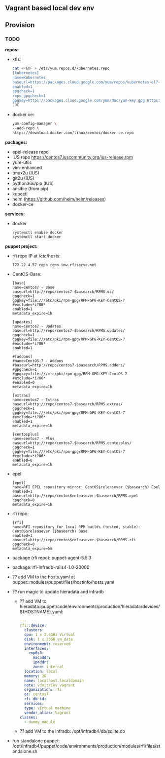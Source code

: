 Vagrant based local dev env
---------------------------

## Provision

### TODO

**repos:**
- k8s:
    ```sh
    cat <<EOF > /etc/yum.repos.d/kubernetes.repo
    [kubernetes]
    name=Kubernetes
    baseurl=https://packages.cloud.google.com/yum/repos/kubernetes-el7-x86_64
    enabled=1
    gpgcheck=1
    repo_gpgcheck=1
    gpgkey=https://packages.cloud.google.com/yum/doc/yum-key.gpg https://packages.cloud.google.com/yum/doc/rpm-package-key.gpg
    EOF
    ```
- docker ce:
    ```sh
    yum-config-manager \
    --add-repo \
    https://download.docker.com/linux/centos/docker-ce.repo
    ```

**packages:**

- epel-release repo
- IUS repo https://centos7.iuscommunity.org/ius-release.rpm
- yum-utils
- vim-enhanced
- tmux2u (IUS)
- git2u (IUS)
- python36u/pip (IUS)
- ansible (from pip)
- kubectl
- helm (https://github.com/helm/helm/releases)
- docker-ce

**services:**

- docker
    ```sh
    systemctl enable docker
    systemctl start docker
    ```

**puppet project:**

- rfi repo IP at /etc/hosts:

    ```
    172.22.4.57 repo repo.inw.rfiserve.net
    ```

- CentOS-Base:

    ```
    [base]
    name=centos7 - Base
    baseurl=http://repo/centos7-$basearch/RPMS.os/
    gpgcheck=1
    gpgkey=file:///etc/pki/rpm-gpg/RPM-GPG-KEY-CentOS-7
    #exclude=*i?86*
    enabled=1
    metadata_expire=1h

    [updates]
    name=centos7 - Updates
    baseurl=http://repo/centos7-$basearch/RPMS.updates/
    gpgcheck=1
    gpgkey=file:///etc/pki/rpm-gpg/RPM-GPG-KEY-CentOS-7
    #exclude=*i?86*
    enabled=1

    #[addons]
    #name=CentOS-7 - Addons
    #baseurl=http://repo/centos7-$basearch/RPMS.addons/
    #gpgcheck=1
    #gpgkey=file:///etc/pki/rpm-gpg/RPM-GPG-KEY-CentOS-7
    #exclude=*i?86*
    #enabled=0
    metadata_expire=1h

    [extras]
    name=centos7 - Extras
    baseurl=http://repo/centos7-$basearch/RPMS.extras/
    gpgcheck=1
    gpgkey=file:///etc/pki/rpm-gpg/RPM-GPG-KEY-CentOS-7
    #exclude=*i?86*
    enabled=1
    metadata_expire=1h

    [centosplus]
    name=centos7 - Plus
    baseurl=http://repo/centos7-$basearch/RPMS.centosplus/
    gpgcheck=1
    gpgkey=file:///etc/pki/rpm-gpg/RPM-GPG-KEY-CentOS-7
    #exclude=*i?86*
    enabled=0
    metadata_expire=1h
    ```

- epel

    ```
    [epel]
    name=RFI EPEL repository mirror: CentOS$releasever ($basearch) Epel
    enabled=1
    baseurl=http://repo/centos$releasever-$basearch/RPMS.epel
    gpgcheck=0
    metadata_expire=1h
    ```

- rfi repo:
  
    ```
    [rfi]
    name=RFI repository for local RPM builds (tested, stable): CentOS$releasever ($basearch) Base                                                                       
    enabled=1
    baseurl=http://repo/centos$releasever-$basearch/RPMS.rfi
    gpgcheck=0
    metadata_expire=5m
    ```

- package (rfi repo): puppet-agent-5.5.3
- package: rfi-infradb-rails4-1.0-20000
- ?? add VM to the hosts.yaml at puppet::modules/puppet/files/hostinfo/hosts.yaml
- ?? run magic to update hieradata and infradb
  - ?? add VM to hieradata::puppet/code/environments/production/hieradata/devices/${HOSTNAME}.yaml:

      ```yaml
      ---
      rfi::device:
        clusters:
        cpu: 1 x 2.6GHz Virtual
        disk: 1 x 20GB vm_data
        environment: reserved
        interfaces:
          enp0s3:
            macaddr:
            ipaddr:
            zone: internal
        location: local
        memory: 2G
        name: localhost.localdomain
        note: vdmitriev vagrant
        organization: rfi
        os: centos7
        rfi-db-id:
        services:
        type: virtual machine
        vendor_alias: Vagrant
      classes:
        - dummy_module
      ```

  - ?? add VM to the infradb: /opt/infradb4/db/sqlite.db
- run standalone puppet: /opt/infradb4/puppet/code/environments/production/modules/rfi/files/standalone.sh

